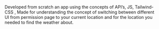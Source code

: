 Developed from scratch an app using the concepts of API’s, JS, Tailwind-CSS , Made for understanding the concept of
switching between different UI from permission page to your current location and for the location you needed to find the
weather about.
